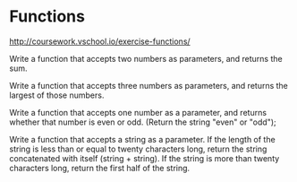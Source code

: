 # Functions
http://coursework.vschool.io/exercise-functions/

Write a function that accepts two numbers as parameters, and returns the sum.

Write a function that accepts three numbers as parameters, and returns the largest of those numbers.

Write a function that accepts one number as a parameter, and returns whether that number is even or odd. (Return the string "even" or "odd");

Write a function that accepts a string as a parameter. If the length of the string is less than or equal to twenty characters long, return the string concatenated with itself (string + string). If the string is more than twenty characters long, return the first half of the string.